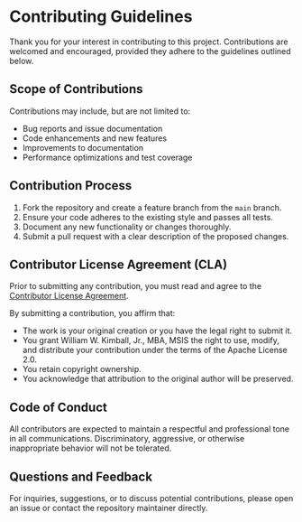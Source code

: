 # Contributing Guidelines

Thank you for your interest in contributing to this project.  Contributions are
welcomed and encouraged, provided they adhere to the guidelines outlined below.

## Scope of Contributions

Contributions may include, but are not limited to:

- Bug reports and issue documentation
- Code enhancements and new features
- Improvements to documentation
- Performance optimizations and test coverage

## Contribution Process

1. Fork the repository and create a feature branch from the `main` branch.
2. Ensure your code adheres to the existing style and passes all tests.
3. Document any new functionality or changes thoroughly.
4. Submit a pull request with a clear description of the proposed changes.

## Contributor License Agreement (CLA)

Prior to submitting any contribution, you must read and agree to the
[Contributor License Agreement](CONTRIBUTOR_LICENSE_AGREEMENT.md).

By submitting a contribution, you affirm that:

- The work is your original creation or you have the legal right to submit it.
- You grant William W. Kimball, Jr., MBA, MSIS the right to use, modify, and
  distribute your contribution under the terms of the Apache License 2.0.
- You retain copyright ownership.
- You acknowledge that attribution to the original author will be preserved.

## Code of Conduct

All contributors are expected to maintain a respectful and professional tone in
all communications.  Discriminatory, aggressive, or otherwise inappropriate
behavior will not be tolerated.

## Questions and Feedback

For inquiries, suggestions, or to discuss potential contributions, please open
an issue or contact the repository maintainer directly.
